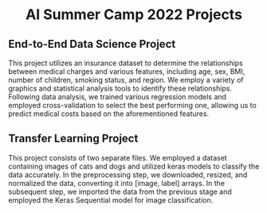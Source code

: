 <h1 align="center">AI Summer Camp 2022 Projects</h1>

## End-to-End Data Science Project
This project utilizes an insurance dataset to determine the relationships between medical charges and various features, including age, sex, BMI, number of children, smoking status, and region. We employ a variety of graphics and statistical analysis tools to identify these relationships. Following data analysis, we trained various regression models and employed cross-validation to select the best performing one, allowing us to predict medical costs based on the aforementioned features.

## Transfer Learning Project
This project consists of two separate files. We employed a dataset containing images of cats and dogs and utilized keras models to classify the data accurately. In the preprocessing step, we downloaded, resized, and normalized the data, converting it into [image, label] arrays. In the subsequent step, we imported the data from the previous stage and employed the Keras Sequential model for image classification.

